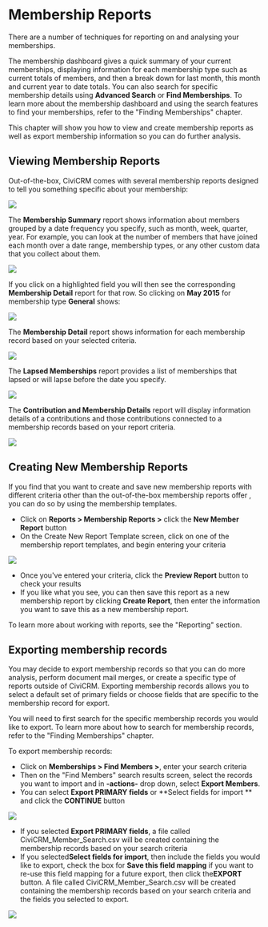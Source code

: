 Membership Reports
==================

There are a number of techniques for reporting on and analysing your
memberships.

The membership dashboard gives a quick summary of your current
memberships, displaying information for each membership type such as
current totals of members, and then a break down for last month, this
month and current year to date totals. You can also search for specific
membership details using **Advanced Search** or **Find Memberships**. To
learn more about the membership dashboard and using the search features
to find your memberships, refer to the "Finding Memberships" chapter.

This chapter will show you how to view and create membership reports as
well as export membership information so you can do further analysis. 

Viewing Membership Reports
--------------------------

Out-of-the-box, CiviCRM comes with several membership reports designed
to tell you something specific about your membership:

![](/images/membership%20report%20list_1.PNG) 


The **Membership Summary** report shows information about members
grouped by a date frequency you specify, such as month, week, quarter,
year. For example, you can look at the number of members that have
joined each month over a date range, membership types, or any other
custom data that you collect about them. 

![](/images/membership%20summary%20report.PNG)

If you click on a highlighted field you will then see the corresponding
**Membership Detail** report for that row. So clicking on **May 2015**
for membership type **General** shows:

![](/images/membership%20detail%20from%20summary%20report.PNG)

The **Membership Detail** report shows information for each
membership record based on your selected criteria. 

![](/images/membership%20detail%20report.PNG) 
 

The **Lapsed Memberships** report provides a list of memberships that
lapsed or will lapse before the date you specify.

![](/images/membership%20lapsed%20report.PNG) 


The **Contribution and Membership Details** report will display
information details of a contributions and those contributions connected
to a membership records based on your report criteria.

![](/images/membership%20contribution%20report.PNG) 

Creating New Membership Reports
-------------------------------

If you find that you want to create and save new membership reports with
different criteria other than the out-of-the-box membership reports
offer , you can do so by using the membership templates.

-   Click on **Reports > Membership Reports >** click the **New Member
    Report** button
-   On the Create New Report Template screen, click on one of the
    membership report templates, and begin entering your criteria

![](/images/memberships%20create%20new%20membership%20report_1.JPG)

-   Once you've entered your criteria, click the **Preview Report**
    button to check your results
-   If you like what you see, you can then save this report as a new
    membership report by clicking **Create Report**, then enter the
    information you want to save this as a new membership report.

To learn more about working with reports, see the "Reporting" section.

Exporting membership records
----------------------------

You may decide to export membership records so that you can do more
analysis, perform document mail merges, or create a specific type of
reports outside of CiviCRM. Exporting membership records allows you to
select a default set of primary fields or choose fields that are
specific to the membership record for export.

You will need to first search for the specific membership records you
would like to export. To learn more about how to search for membership
records, refer to the "Finding Memberships" chapter.

To export membership records:

-   Click on **Memberships > Find Members >**, enter your search
    criteria
-   Then on the "Find Members" search results screen, select the records
    you want to import and in **-actions-** drop down, select **Export
    Members**.
-   You can select **Export PRIMARY fields** or **Select fields for
    import ** and click the **CONTINUE** button

![](/images/memberships%20export%20memberships%20screen.JPG)

-   If you selected **Export PRIMARY fields**, a file called
    CiviCRM_Member_Search.csv will be created containing the
    membership records based on your search criteria
-   If you selected**Select fields for import**, then include the
    fields you would like to export, check the box for **Save this field
    mapping** if you want to re-use this field mapping for a future
    export, then click the**EXPORT** button. A file called
    CiviCRM_Member_Search.csv will be created containing the
    membership records based on your search criteria and the fields you
    selected to export.

![](/images/memberships%20select%20fields%20to%20export.JPG)
